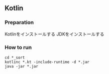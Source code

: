 ## Kotlin

### Preparation
Kotlinをインストールする
JDKをインストールする

### How to run
```shell
cd *_sort
kotlinc *.kt -include-runtime -d *.jar
java -jar *.jar
```

